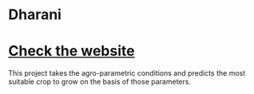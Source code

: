 # Dharani

# [Check the website](https://www.canva.com/design/DAFPLuZDPko/Twh33CR27M6Zg4Kuu5E4JA/view?website#2:collections)
This project takes the agro-parametric conditions and predicts the most suitable crop to grow on the basis of those parameters.
